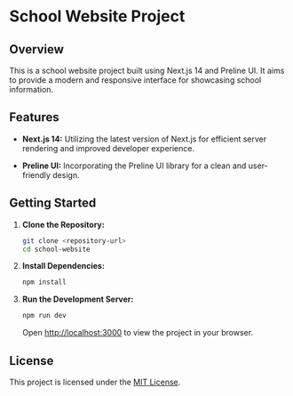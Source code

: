 # School Website Project

## Overview

This is a school website project built using Next.js 14 and Preline UI. It aims to provide a modern and responsive interface for showcasing school information.

## Features

- **Next.js 14:** Utilizing the latest version of Next.js for efficient server rendering and improved developer experience.

- **Preline UI:** Incorporating the Preline UI library for a clean and user-friendly design.

## Getting Started

1. **Clone the Repository:**
   ```bash
   git clone <repository-url>
   cd school-website
   ```

2. **Install Dependencies:**
   ```bash
   npm install
   ```

3. **Run the Development Server:**
   ```bash
   npm run dev
   ```
   Open [http://localhost:3000](http://localhost:3000) to view the project in your browser.

## License

This project is licensed under the [MIT License](LICENSE).
```